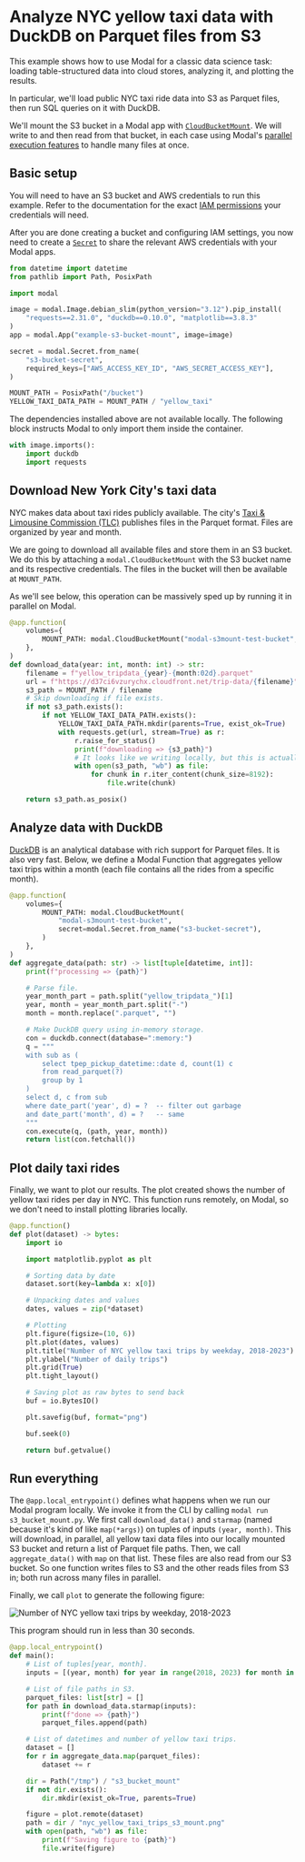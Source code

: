 # Analyze NYC yellow taxi data with DuckDB on Parquet files from S3

This example shows how to use Modal for a classic data science task: loading table-structured data into cloud stores,
analyzing it, and plotting the results.

In particular, we'll load public NYC taxi ride data into S3 as Parquet files,
then run SQL queries on it with DuckDB.

We'll mount the S3 bucket in a Modal app with [`CloudBucketMount`](https://modal.com/docs/reference/modal.CloudBucketMount).
We will write to and then read from that bucket, in each case using
Modal's [parallel execution features](https://modal.com/docs/guide/scale) to handle many files at once.

## Basic setup

You will need to have an S3 bucket and AWS credentials to run this example. Refer to the documentation
for the exact [IAM permissions](https://modal.com/docs/guide/cloud-bucket-mounts#iam-permissions) your credentials will need.

After you are done creating a bucket and configuring IAM settings,
you now need to create a [`Secret`](https://modal.com/docs/guide/secrets) to share
the relevant AWS credentials with your Modal apps.

```python
from datetime import datetime
from pathlib import Path, PosixPath

import modal

image = modal.Image.debian_slim(python_version="3.12").pip_install(
    "requests==2.31.0", "duckdb==0.10.0", "matplotlib==3.8.3"
)
app = modal.App("example-s3-bucket-mount", image=image)

secret = modal.Secret.from_name(
    "s3-bucket-secret",
    required_keys=["AWS_ACCESS_KEY_ID", "AWS_SECRET_ACCESS_KEY"],
)

MOUNT_PATH = PosixPath("/bucket")
YELLOW_TAXI_DATA_PATH = MOUNT_PATH / "yellow_taxi"

```

The dependencies installed above are not available locally. The following block instructs Modal
to only import them inside the container.

```python
with image.imports():
    import duckdb
    import requests


```

## Download New York City's taxi data

NYC makes data about taxi rides publicly available. The city's [Taxi & Limousine Commission (TLC)](https://www.nyc.gov/site/tlc/about/tlc-trip-record-data.page)
publishes files in the Parquet format. Files are organized by year and month.

We are going to download all available files and store them in an S3 bucket. We do this by
attaching a `modal.CloudBucketMount` with the S3 bucket name and its respective credentials.
The files in the bucket will then be available at `MOUNT_PATH`.

As we'll see below, this operation can be massively sped up by running it in parallel on Modal.

```python
@app.function(
    volumes={
        MOUNT_PATH: modal.CloudBucketMount("modal-s3mount-test-bucket", secret=secret),
    },
)
def download_data(year: int, month: int) -> str:
    filename = f"yellow_tripdata_{year}-{month:02d}.parquet"
    url = f"https://d37ci6vzurychx.cloudfront.net/trip-data/{filename}"
    s3_path = MOUNT_PATH / filename
    # Skip downloading if file exists.
    if not s3_path.exists():
        if not YELLOW_TAXI_DATA_PATH.exists():
            YELLOW_TAXI_DATA_PATH.mkdir(parents=True, exist_ok=True)
            with requests.get(url, stream=True) as r:
                r.raise_for_status()
                print(f"downloading => {s3_path}")
                # It looks like we writing locally, but this is actually writing to S3!
                with open(s3_path, "wb") as file:
                    for chunk in r.iter_content(chunk_size=8192):
                        file.write(chunk)

    return s3_path.as_posix()


```

## Analyze data with DuckDB

[DuckDB](https://duckdb.org/) is an analytical database with rich support for Parquet files.
It is also very fast. Below, we define a Modal Function that aggregates yellow taxi trips
within a month (each file contains all the rides from a specific month).

```python
@app.function(
    volumes={
        MOUNT_PATH: modal.CloudBucketMount(
            "modal-s3mount-test-bucket",
            secret=modal.Secret.from_name("s3-bucket-secret"),
        )
    },
)
def aggregate_data(path: str) -> list[tuple[datetime, int]]:
    print(f"processing => {path}")

    # Parse file.
    year_month_part = path.split("yellow_tripdata_")[1]
    year, month = year_month_part.split("-")
    month = month.replace(".parquet", "")

    # Make DuckDB query using in-memory storage.
    con = duckdb.connect(database=":memory:")
    q = """
    with sub as (
        select tpep_pickup_datetime::date d, count(1) c
        from read_parquet(?)
        group by 1
    )
    select d, c from sub
    where date_part('year', d) = ?  -- filter out garbage
    and date_part('month', d) = ?   -- same
    """
    con.execute(q, (path, year, month))
    return list(con.fetchall())


```

## Plot daily taxi rides

Finally, we want to plot our results.
The plot created shows the number of yellow taxi rides per day in NYC.
This function runs remotely, on Modal, so we don't need to install plotting libraries locally.

```python
@app.function()
def plot(dataset) -> bytes:
    import io

    import matplotlib.pyplot as plt

    # Sorting data by date
    dataset.sort(key=lambda x: x[0])

    # Unpacking dates and values
    dates, values = zip(*dataset)

    # Plotting
    plt.figure(figsize=(10, 6))
    plt.plot(dates, values)
    plt.title("Number of NYC yellow taxi trips by weekday, 2018-2023")
    plt.ylabel("Number of daily trips")
    plt.grid(True)
    plt.tight_layout()

    # Saving plot as raw bytes to send back
    buf = io.BytesIO()

    plt.savefig(buf, format="png")

    buf.seek(0)

    return buf.getvalue()


```

## Run everything

The `@app.local_entrypoint()` defines what happens when we run our Modal program locally.
We invoke it from the CLI by calling `modal run s3_bucket_mount.py`.
We first call `download_data()` and `starmap` (named because it's kind of like `map(*args)`)
on tuples of inputs `(year, month)`. This will download, in parallel,
all yellow taxi data files into our locally mounted S3 bucket and return a list of
Parquet file paths. Then, we call `aggregate_data()` with `map` on that list. These files are
also read from our S3 bucket. So one function writes files to S3 and the other
reads files from S3 in; both run across many files in parallel.

Finally, we call `plot` to generate the following figure:

![Number of NYC yellow taxi trips by weekday, 2018-2023](./nyc_yellow_taxi_trips_s3_mount.png)

This program should run in less than 30 seconds.

```python
@app.local_entrypoint()
def main():
    # List of tuples[year, month].
    inputs = [(year, month) for year in range(2018, 2023) for month in range(1, 13)]

    # List of file paths in S3.
    parquet_files: list[str] = []
    for path in download_data.starmap(inputs):
        print(f"done => {path}")
        parquet_files.append(path)

    # List of datetimes and number of yellow taxi trips.
    dataset = []
    for r in aggregate_data.map(parquet_files):
        dataset += r

    dir = Path("/tmp") / "s3_bucket_mount"
    if not dir.exists():
        dir.mkdir(exist_ok=True, parents=True)

    figure = plot.remote(dataset)
    path = dir / "nyc_yellow_taxi_trips_s3_mount.png"
    with open(path, "wb") as file:
        print(f"Saving figure to {path}")
        file.write(figure)

```
